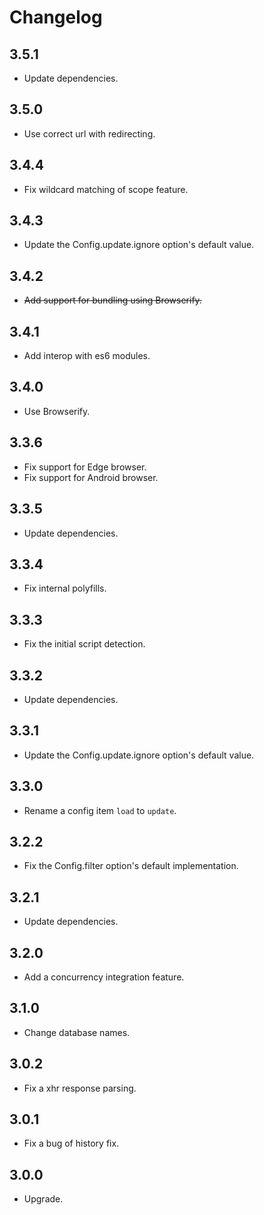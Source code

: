 # Changelog

## 3.5.1

- Update dependencies.

## 3.5.0

- Use correct url with redirecting.

## 3.4.4

- Fix wildcard matching of scope feature.

## 3.4.3

- Update the Config.update.ignore option's default value.

## 3.4.2

- ~~Add support for bundling using Browserify.~~

## 3.4.1

- Add interop with es6 modules.

## 3.4.0

- Use Browserify.

## 3.3.6

- Fix support for Edge browser.
- Fix support for Android browser.

## 3.3.5

- Update dependencies.

## 3.3.4

- Fix internal polyfills.

## 3.3.3

- Fix the initial script detection.

## 3.3.2

- Update dependencies.

## 3.3.1

- Update the Config.update.ignore option's default value.

## 3.3.0

- Rename a config item `load` to `update`.

## 3.2.2

- Fix the Config.filter option's default implementation.

## 3.2.1

- Update dependencies.

## 3.2.0

- Add a concurrency integration feature.

## 3.1.0

- Change database names.

## 3.0.2

- Fix a xhr response parsing.

## 3.0.1

- Fix a bug of history fix.

## 3.0.0

- Upgrade.
